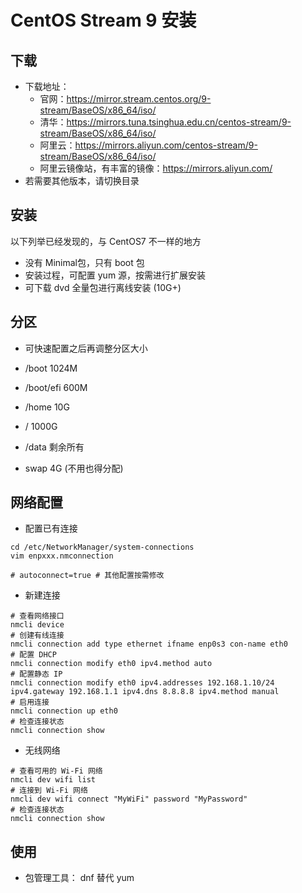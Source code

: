# CentOS Stream 9 安装

## 下载
- 下载地址：
  - 官网：https://mirror.stream.centos.org/9-stream/BaseOS/x86_64/iso/
  - 清华：https://mirrors.tuna.tsinghua.edu.cn/centos-stream/9-stream/BaseOS/x86_64/iso/
  - 阿里云：https://mirrors.aliyun.com/centos-stream/9-stream/BaseOS/x86_64/iso/
  - 阿里云镜像站，有丰富的镜像：https://mirrors.aliyun.com/
- 若需要其他版本，请切换目录

## 安装

以下列举已经发现的，与 CentOS7 不一样的地方

- 没有 Minimal包，只有 boot 包
- 安装过程，可配置 yum 源，按需进行扩展安装
- 可下载 dvd 全量包进行离线安装 (10G+)

## 分区

- 可快速配置之后再调整分区大小

- /boot 1024M
- /boot/efi 600M
- /home 10G
- / 1000G
- /data 剩余所有
- swap 4G (不用也得分配)


## 网络配置

- 配置已有连接
```shell
cd /etc/NetworkManager/system-connections
vim enpxxx.nmconnection

# autoconnect=true # 其他配置按需修改
```

- 新建连接

```shell
# 查看网络接口
nmcli device
# 创建有线连接
nmcli connection add type ethernet ifname enp0s3 con-name eth0
# 配置 DHCP
nmcli connection modify eth0 ipv4.method auto
# 配置静态 IP
nmcli connection modify eth0 ipv4.addresses 192.168.1.10/24 ipv4.gateway 192.168.1.1 ipv4.dns 8.8.8.8 ipv4.method manual
# 启用连接
nmcli connection up eth0
# 检查连接状态
nmcli connection show
```

- 无线网络

```shell
# 查看可用的 Wi-Fi 网络
nmcli dev wifi list
# 连接到 Wi-Fi 网络
nmcli dev wifi connect "MyWiFi" password "MyPassword"
# 检查连接状态
nmcli connection show
```

## 使用

- 包管理工具： dnf 替代 yum
